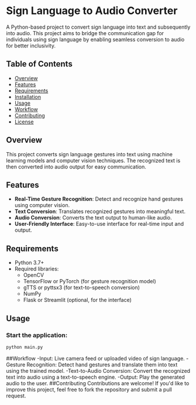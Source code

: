 # Sign Language to Audio Converter

A Python-based project to convert sign language into text and subsequently into audio. This project aims to bridge the communication gap for individuals using sign language by enabling seamless conversion to audio for better inclusivity.

## Table of Contents

- [Overview](#overview)
- [Features](#features)
- [Requirements](#requirements)
- [Installation](#installation)
- [Usage](#usage)
- [Workflow](#workflow)
- [Contributing](#contributing)
- [License](#license)

## Overview

This project converts sign language gestures into text using machine learning models and computer vision techniques. The recognized text is then converted into audio output for easy communication. 

## Features

- **Real-Time Gesture Recognition**: Detect and recognize hand gestures using computer vision.
- **Text Conversion**: Translates recognized gestures into meaningful text.
- **Audio Conversion**: Converts the text output to human-like audio.
- **User-Friendly Interface**: Easy-to-use interface for real-time input and output.

## Requirements

- Python 3.7+
- Required libraries:
  - OpenCV
  - TensorFlow or PyTorch (for gesture recognition model)
  - gTTS or pyttsx3 (for text-to-speech conversion)
  - NumPy
  - Flask or Streamlit (optional, for the interface)

## Usage

### Start the application:

```bash
python main.py
```
##Workflow
-Input: Live camera feed or uploaded video of sign language.
-Gesture Recognition: Detect hand gestures and translate them into text using the trained model.
-Text-to-Audio Conversion: Convert the recognized text into audio using a text-to-speech engine.
-Output: Play the generated audio to the user.
##Contributing
Contributions are welcome! If you'd like to improve this project, feel free to fork the repository and submit a pull request.

